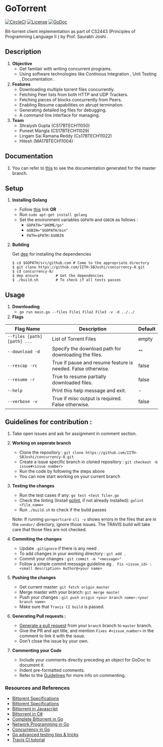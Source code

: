 # GoTorrent
 [![CircleCI](https://circleci.com/gh/IITH-SBJoshi/concurrency-8/tree/master.svg?style=svg&circle-token=88f8e60508e4f98f339d7b395c228c6f309c2564)](https://circleci.com/gh/IITH-SBJoshi/concurrency-8/tree/master) [![License](https://img.shields.io/badge/License-MIT-yellow.svg)](https://github.com/IITH-SBJoshi/concurrency-8/blob/master/LICENSE) [![GoDoc](https://godoc.org/github.com/narqo/go-badge?status.svg)](https://iith-sbjoshi.github.io/concurrency-8/pkg/github.com/concurrency-8)
 
Bit-torrent client implementation as part of CS2443 (Principles of Programming Language II ) by Prof. Saurabh Joshi .
## Description
1. **Objective**
	- Get familair with writing concurrent programs.
	- Using software technologies like Continous Integration , Unit Testing , Documentation .
2. **Features**
	- Downloading multiple torrent files concurrently.
	- Fetching Peer lists from both HTTP and UDP Trackers.
	- Fetching pieces of blocks concurrently from Peers.
	- Enabling Resume capabilities on abrupt termination.
	- Generating detailed log files for debugging.
	- A command line interface for managing.
3. **Team**
	- Shraiysh Gupta (CS17BTECH11050)
	- Puneet Mangla (CS17BTECH11029)
	- Lingam Sai Ramana Reddy (Cs17BTECH11022)
	- Hitesh (MA17BTECH11004)

## Documentation
1. You can refer to [this](https://iith-sbjoshi.github.io/concurrency-8/pkg/github.com/concurrency-8) to see the documentation generated for the master branch.

## Setup
1. **Installing Golang**
	- Follow [this](https://golang.org/doc/install) link **OR**
	- Run ```sudo apt-get install golang```
	- Set the environment variables `GOPATH` and `GOBIN` as follows :
		- ```GOPATH="$HOME/go"```
		- ```GOBIN="$GOPATH/bin"```
		- ```PATH=$PATH:$GOBIN```
2. **Building**
	
	Get [dep](https://github.com/golang/dep) for installing the dependencies
	```
	$ cd $GOPATH/src/github.com # Come to the appropriate directory
	$ git clone https://github.com/IITH-SBJoshi/concurrency-8.git
	$ cd concurrency-8/
	$ dep ensure		# Get the dependencies
	$ ./build.sh    	# To check if all tests passes
	```
## Usage
1. **Downloading**
	- ```go run main.go --files File1 File2 File3 -v -d ../../```
2. **Flags**

| __Flag Name__ | __Description__ | __Default__ |
|-------------|------------|------------|
| ```--files [path] [path] ...``` |  List of Torrent Files | empty |
| ```--download -d```  | Specify the download path for downloading the files.| "" |
| ```--rescap -rc```  | True if pause and resume feature is needed. False otherwise. | false |
| ```--resume -r```  | True to resume partially downloaded files. | false |
| ```--help```  | Print this help message and exit. |- |
| ```--verbose -v```  | True if misc output is required. False otherwise. | false |

## Guidelines for contribution :
1. Take open issues and ask for assignment in comment section.
2. **Working on seperate branch**
	- Clone the repository : ```git clone https://github.com/IITH-SBJoshi/concurrency-8.git```
	- Create a issue specific branch in cloned repository : ```git checkout -b issue#<issue number>```
	- Run the code by following the steps above
	- You can now start working on your current branch
3. **Testing the changes**
	- Run the test cases if any: ```go test <test file>.go```
	- Check the linting (Install [golint](https://github.com/golang/lint), if not already installed): ```golint <file_name>```
	- Run `./build.sh` to check if the build passes

	Note: If running `goreportcard-cli -v` shows errors in the files that are in the `vendor/` directory, ignore those issues. The TRAVIS build will take care that those files are not checked.
4. **Commiting the changes**
	- Update ```.gitignore``` if there is any need .
	- To add changes in your working directory : ```git add .```
	- Commit your changes : ```git commit -m "<message>"```
	- Follow a simple commit message guideline eg . ``` Fix <issue_id> : <small description> Author@<your name>```
5. **Pushing the changes**
	- Get current master: `git fetch origin master`
	- Merge master with your branch: `git merge master`
	- Push your changes : ```git push origin <your branch name>:<your branch name>```
	- Make sure that ```Travis CI build``` is passed.
6. **Generating Pull requests :**
	- [Generate a pull request](https://help.github.com/articles/about-pull-requests/) from your ```branch``` branch to ```master``` branch.
	- Give the PR and apt title, and mention `Fixes #<issue_number>` in the comment to link it with the issue.
	- Don't close the issue by your own.
7. **Commenting your Code**
	- Include your comments directly preceding an object for GoDoc to document it.
	- Indent pre-formatted comments.
	- Refer to the [Guidelines](https://blog.golang.org/godoc-documenting-go-code) for more info on commenting.

### Resources and References
- [Bittorent Specifications](http://jonas.nitro.dk/bittorrent/bittorrent-rfc.html)
- [Bittorent Specifications](http://www.bittorrent.org/beps/bep_0003.html)
- [Bittorrent in Javascript](https://allenkim67.github.io/programming/2016/05/04/how-to-make-your-own-bittorrent-client.html)
- [Bittorrent in C#](https://www.seanjoflynn.com/research/bittorrent.html)
- [Complete Bittorrent in Go](https://github.com/jackpal/Taipei-Torrent)
- [Network Programming in Go](https://ipfs.io/ipfs/QmfYeDhGH9bZzihBUDEQbCbTc5k5FZKURMUoUvfmc27BwL/index.html)
- [Concurrency in Go](https://github.com/golang/go/wiki/LearnConcurrency)
- [Go advanced testing tips & tricks](https://medium.com/@povilasve/go-advanced-tips-tricks-a872503ac859)
- [Travis CI tutorial](https://docs.travis-ci.com/user/tutorial/)
